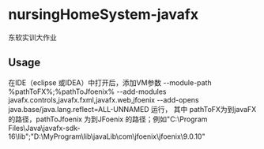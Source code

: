 # nursingHomeSystem-javafx
东软实训大作业

## Usage

在IDE（eclipse 或IDEA）中打开后，添加VM参数 --module-path %pathToFX%;%pathToJfoenix% --add-modules javafx.controls,javafx.fxml,javafx.web,jfoenix --add-opens java.base/java.lang.reflect=ALL-UNNAMED 运行， 其中 pathToFX为到javaFX的路径，pathToJfoenix 为到JFoenix 的路径；例如"C:\Program Files\Java\javafx-sdk-16\lib";"D:\MyProgram\lib\javaLib\com\jfoenix\jfoenix\9.0.10"



